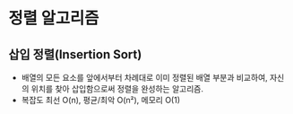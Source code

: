 # 정렬 알고리즘
## 삽입 정렬(Insertion Sort)
- 배열의 모든 요소를 앞에서부터 차례대로 이미 정렬된 배열 부분과 비교하여, 자신의 위치를 찾아 삽입함으로써 정렬을 완성하는 알고리즘.
- 복잡도 최선 O(n), 평균/최악 O(n²), 메모리 O(1)

```js
```
